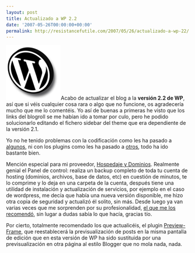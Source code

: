 ```yaml
---
layout: post
title: Actualizado a WP 2.2
date: '2007-05-26T00:00:00+00:00'
permalink: http://resistancefutile.com/2007/05/26/actualizado-a-wp-22/
---
```

<img class="derecha" src='/assets/image_yrmacd.jpg' alt='WP 2.2' />Acabo de actualizar el blog a la <strong>versión 2.2 de WP</strong>, así que si véis cualquier cosa rara o algo que no funcione, os agradecería mucho que me lo comentéis. Yo así de buenas a primeras he visto que los links del blogroll se me habían ido a tomar por culo, pero he podido solucionarlo editando el fichero sidebar del theme que era dependiente de la versión  2.1.

Yo no he tenido problemas con la codificación como les ha pasado a <a href="http://www.alchapar.com/?p=280">algunos</a>, ni con los plugins como les ha pasado a <a href="http://www.sachafuentes.com/">otros</a>, todo ha ido bastante bien.

Mención especial para mi proveedor, <a href="http://www.hospedajeydominios.com/">Hospedaje y Dominios</a>. Realmente genial el Panel de control: realiza un backup completo de toda tu cuenta de hosting (dominios, archivos, base de datos, etc) en cuestión de minutos, te lo comprime y lo deja en una carpeta de la cuenta, después tiene una utilidad de instalación y actualización de servicios, por ejemplo en el caso de wordpress, me decía que había una nueva versión disponible, me hizo otra copia de seguridad y actualizó él solito, sin más. Desde luego ya van varias veces que me sorprenden por su profesionalidad, <a href="http://solo.infames.org">el que me los recomendó</a>, sin lugar a dudas sabía lo que hacía, gracias tío.

Por cierto, totalmente recomendado los que actualicéis, el plugin <a href="http://robm.me.uk/projects/plugins/wordpress/preview-frame">Preview-Frame</a>, que reestablecerá la previsualización de posts en la misma pantalla de edición que en esta versión de WP ha sido sustituida por una previsualización en otra página al estilo Blogger que no mola nada, nada.
